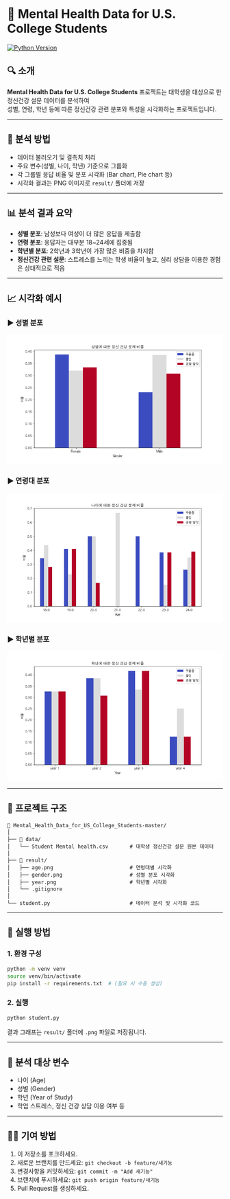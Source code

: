 # 🧠 Mental Health Data for U.S. College Students

[![Python Version](https://img.shields.io/badge/Python-3.8+-blue.svg)](https://www.python.org/)

## 🔍 소개

**Mental Health Data for U.S. College Students** 프로젝트는 대학생을 대상으로 한 정신건강 설문 데이터를 분석하여  
성별, 연령, 학년 등에 따른 정신건강 관련 분포와 특성을 시각화하는 프로젝트입니다.

---

## 🧪 분석 방법

- 데이터 불러오기 및 결측치 처리
- 주요 변수(성별, 나이, 학년) 기준으로 그룹화
- 각 그룹별 응답 비율 및 분포 시각화 (Bar chart, Pie chart 등)
- 시각화 결과는 PNG 이미지로 `result/` 폴더에 저장

---

## 📊 분석 결과 요약

- **성별 분포**: 남성보다 여성이 더 많은 응답을 제출함
- **연령 분포**: 응답자는 대부분 18~24세에 집중됨
- **학년별 분포**: 2학년과 3학년이 가장 많은 비중을 차지함
- **정신건강 관련 설문**: 스트레스를 느끼는 학생 비율이 높고, 심리 상담을 이용한 경험은 상대적으로 적음

---

## 📈 시각화 예시

### ▶️ 성별 분포
![성별](./result/gender.png)

### ▶️ 연령대 분포
![연령](./result/age.png)

### ▶️ 학년별 분포
![학년](./result/year.png)

---

## 📁 프로젝트 구조

```
📁 Mental_Health_Data_for_US_College_Students-master/
│
├── 📁 data/
│   └── Student Mental health.csv       # 대학생 정신건강 설문 원본 데이터
│
├── 📁 result/
│   ├── age.png                         # 연령대별 시각화
│   ├── gender.png                      # 성별 분포 시각화
│   ├── year.png                        # 학년별 시각화
│   └── .gitignore
│
└── student.py                          # 데이터 분석 및 시각화 코드
```

---

## 🚀 실행 방법

### 1. 환경 구성

```bash
python -m venv venv
source venv/bin/activate
pip install -r requirements.txt  # (필요 시 수동 생성)
```

### 2. 실행

```bash
python student.py
```

결과 그래프는 `result/` 폴더에 `.png` 파일로 저장됩니다.

---

## 📌 분석 대상 변수

- 나이 (Age)
- 성별 (Gender)
- 학년 (Year of Study)
- 학업 스트레스, 정신 건강 상담 이용 여부 등

---

## 🧑‍💻 기여 방법

1. 이 저장소를 포크하세요.
2. 새로운 브랜치를 만드세요: `git checkout -b feature/새기능`
3. 변경사항을 커밋하세요: `git commit -m "Add 새기능"`
4. 브랜치에 푸시하세요: `git push origin feature/새기능`
5. Pull Request를 생성하세요.

